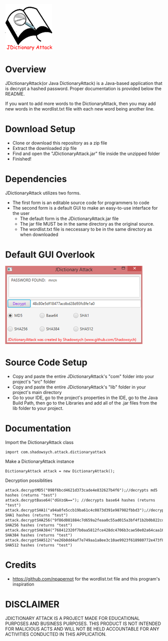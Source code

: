 ![Alt text](/rsrc/icon.png)
# Overview
JDictionaryAttack(or Java DictionaryAttack) is a Java-based application that is decrypt a hashed password.
Proper documentation is provided below the README.

If you want to add more words to the DictionaryAttack, then you may add new words in the wordlist.txt file with each new word being another line.

# Download Setup
- Clone or download this repository as a zip file
- Extract the downloaded zip file
- Find and open the "JDictionaryAttack.jar" file inside the unzipped folder
- Finished!

# Dependencies
JDictionaryAttack utilizes two forms.
- The first form is an editable source code for programmers to code
- The second form is a default GUI to make an easy-to-use interface for the user
	- The default form is the JDictionaryAttack.jar file
	- The jar file MUST be in the same directory as the original source. 
	- The wordlist.txt file is neccessary to be in the same directory as when downloaded
	
# Default GUI Overlook
![Alt text](/rsrc/gui.PNG)

# Source Code Setup
- Copy and paste the entire JDictionaryAttack's "com" folder into your project's "src" folder
- Copy and paste the entire JDictionaryAttack's "lib" folder in your project's main directory
- Go to your IDE, go to the project's properties in the IDE, go to the Java Build Path, then go to the Libraries and add
  all of the .jar files from the lib folder to your project.

# Documentation
Import the DictionaryAttack class
```
import com.shadowsych.attack.dictionaryattack
```
Make a DictionaryAttack instance
```
DictionaryAttack attack = new DictionaryAttack();
```
Decryption possiblities
```
attack.decryptMD5("098f6bcd4621d373cade4e832627b4f6");//decrypts md5 hashes (returns "test")
attack.decryptBase64("dGVzdA=="); //decrypts base64 hashes (returns "test")
attack.decryptSHA1("a94a8fe5ccb19ba61c4c0873d391e987982fbbd3");//decrypts SHA1 hashes (returns "test")
attack.decryptSHA256("9f86d081884c7d659a2feaa0c55ad015a3bf4f1b2b0b822cd15d6c15b0f00a08");//decrypts SHA256 hashes (returns "test")
attack.decryptSHA384("768412320f7b0aa5812fce428dc4706b3cae50e02a64caa16a782249bfe8efc4b7ef1ccb126255d196047dfedf17a0a9");//decrypts SHA384 hashes (returns "test")
attack.decryptSHA512("ee26b0dd4af7e749aa1a8ee3c10ae9923f618980772e473f8819a5d4940e0db27ac185f8a0e1d5f84f88bc887fd67b143732c304cc5fa9ad8e6f57f50028a8ff");//decrypts SHA512 hashes (returns "test")
```

# Credits
- https://github.com/npapernot for the wordlist.txt file and this program's inspiration

# DISCLAIMER
JDICTIONARY ATTACK IS A PROJECT MADE FOR EDUCATIONAL PURPOSES AND BUSINESS PURPOSES. THIS PRODUCT IS NOT INTENDED FOR MALICIOUS ACTS AND WILL NOT BE HELD ACCOUNTABLE FOR ANY ACTIVITIES CONDUCTED IN THIS APPLICATION.

